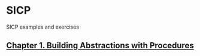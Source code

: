 # SICP
SICP examples and exercises

## [Chapter 1. Building Abstractions with Procedures](/pages/chapters/chapter01.md)  
